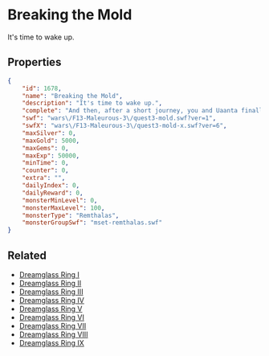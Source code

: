 # Breaking the Mold

It's time to wake up.

## Properties

```json
{
    "id": 1678,
    "name": "Breaking the Mold",
    "description": "It's time to wake up.",
    "complete": "And then, after a short journey, you and Uaanta finally returned to Frostvale. The Frost Moglins were slightly confused with all the appearing and disappearing people, but after some warm cocoaberry juice and a hearty feast, a happy Frostval was had by all!",
    "swf": "wars\/F13-Maleurous-3\/quest3-mold.swf?ver=1",
    "swfX": "wars\/F13-Maleurous-3\/quest3-mold-x.swf?ver=6",
    "maxSilver": 0,
    "maxGold": 5000,
    "maxGems": 0,
    "maxExp": 50000,
    "minTime": 0,
    "counter": 0,
    "extra": "",
    "dailyIndex": 0,
    "dailyReward": 0,
    "monsterMinLevel": 0,
    "monsterMaxLevel": 100,
    "monsterType": "Remthalas",
    "monsterGroupSwf": "mset-remthalas.swf"
}
```

## Related

- [Dreamglass Ring I](../items/19338-dreamglass-ring-i.md)
- [Dreamglass Ring II](../items/19339-dreamglass-ring-ii.md)
- [Dreamglass Ring III](../items/19340-dreamglass-ring-iii.md)
- [Dreamglass Ring IV](../items/19341-dreamglass-ring-iv.md)
- [Dreamglass Ring V](../items/19342-dreamglass-ring-v.md)
- [Dreamglass Ring VI](../items/19343-dreamglass-ring-vi.md)
- [Dreamglass Ring VII](../items/19344-dreamglass-ring-vii.md)
- [Dreamglass Ring VIII](../items/19345-dreamglass-ring-viii.md)
- [Dreamglass Ring IX](../items/19346-dreamglass-ring-ix.md)

